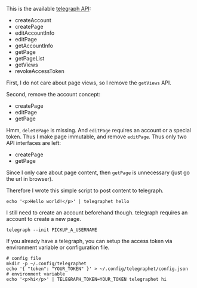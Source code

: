 This is the available [telegraph API][api]:

- createAccount
- createPage
- editAccountInfo
- editPage
- getAccountInfo
- getPage
- getPageList
- getViews
- revokeAccessToken

[api]: https://telegra.ph/api

First, I do not care about page views, so I remove the `getViews` API.

Second, remove the account concept:

- createPage
- editPage
- getPage

Hmm, `deletePage` is missing.
And `editPage` requires an account or a special token.
Thus I make page immutable,
and remove `editPage`.
Thus only two API interfaces are left:

- createPage
- getPage

Since I only care about page content, then `getPage` is unnecessary (just go the url in browser).

Therefore I wrote this simple script to post content to telegraph.

```shell script
echo '<p>Hello world!</p>' | telegraphet hello
```

I still need to create an account beforehand though.
telegraph requires an account to create a new page.

```shell script
telegraph --init PICKUP_A_USERNAME
```

If you already have a telegraph, you can setup the access token via environment variable or configuration file.

```shell script
# config file
mkdir -p ~/.config/telegraphet
echo '{ "token": "YOUR_TOKEN" }' > ~/.config/telegraphet/config.json
# environment variable
echo '<p>hi</p>' | TELEGRAPH_TOKEN=YOUR_TOKEN telegraphet hi
```

